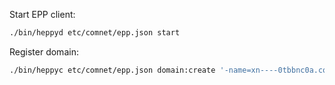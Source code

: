 Start EPP client:

```sh
./bin/heppyd etc/comnet/epp.json start
```

Register domain:

```sh
./bin/heppyc etc/comnet/epp.json domain:create '-name=xn----0tbbnc0a.com' -pw=23_sA:d34 -period=1 -extensions.1=idnLang:tag -idnLang:tag=RUS -extensions.0=namestoreExt:subProduct -subProduct=COM
```
